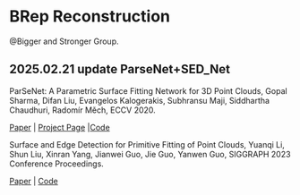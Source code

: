 # BRep Reconstruction
@Bigger and Stronger Group.

## 2025.02.21 update ParseNet+SED_Net
ParSeNet: A Parametric Surface Fitting Network for 3D Point Clouds,
Gopal Sharma, Difan Liu, Evangelos Kalogerakis, Subhransu Maji, Siddhartha Chaudhuri, Radomír Měch,
ECCV 2020.

[Paper](https://arxiv.org/pdf/2003.12181.pdf) | [Project Page](https://hippogriff.github.io/parsenet/) |[Code](https://github.com/Hippogriff/parsenet-codebase)

Surface and Edge Detection for Primitive Fitting of Point Clouds,
Yuanqi Li, Shun Liu, Xinran Yang, Jianwei Guo, Jie Guo, Yanwen Guo,
SIGGRAPH 2023 Conference Proceedings.

[Paper](https://dl.acm.org/doi/10.1145/3588432.3591522) | [Code](https://github.com/yuanqili78/SED-Net)